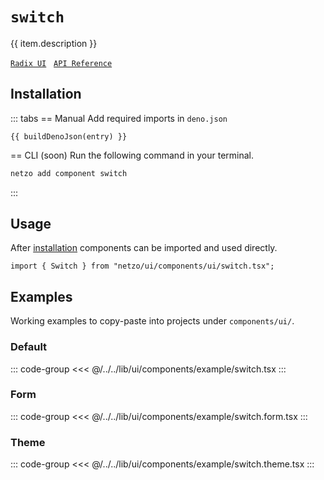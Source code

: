 <script setup>
import SectionDocsCards from '@theme/components/sections/SectionDocsCards.vue'
import en from '~/locales/en.js'
import { ui } from '~/../lib/ui/components/registry.ts'
import { buildDenoJson } from '~/src/utils.ts'
const item = en.components.find(({ uid }) => uid === 'switch')
const entry = ui.find(i => item.uid === i.name)
</script>

<div class="mb-5 w-75px h-75px"  :class="item.icon" />

# `switch`

{{ item.description }}

[`Radix UI`](https://www.radix-ui.com/primitives/docs/components/switch)
&nbsp;
[`API Reference`](https://www.radix-ui.com/primitives/docs/components/switch#api-reference)

## Installation

::: tabs
== Manual
Add required imports in `deno.json`
```json-vue
{{ buildDenoJson(entry) }}
```
== CLI (soon)
Run the following command in your terminal.
```sh
netzo add component switch
```
:::

## Usage

After [installation](#installation) components can be imported and used directly.

```tsx
import { Switch } from "netzo/ui/components/ui/switch.tsx";
```

## Examples

Working examples to copy-paste into projects under `components/ui/`.

### Default

::: code-group
<<< @/../../lib/ui/components/example/switch.tsx
:::

### Form

::: code-group
<<< @/../../lib/ui/components/example/switch.form.tsx
:::

### Theme

::: code-group
<<< @/../../lib/ui/components/example/switch.theme.tsx
:::
